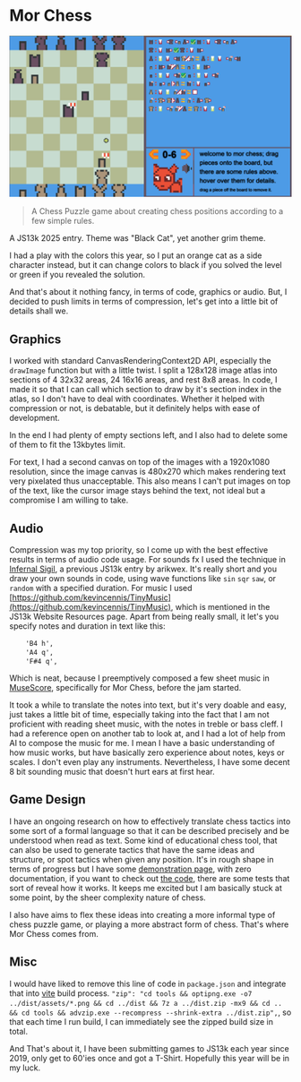 # Mor Chess

![box-art](design/box-art.png)


> A Chess Puzzle game about creating chess positions according to a few simple rules. 

A JS13k 2025 entry. Theme was "Black Cat", yet another grim theme.

I had a play with the colors this year, so I put an orange cat as a side character instead, but it can change colors to black if you solved the level or green if you revealed the solution.

And that's about it nothing fancy, in terms of code, graphics or audio. But, I decided to push limits in terms of compression, let's get into a little bit of details shall we.


## Graphics

I worked with standard CanvasRenderingContext2D API, especially the `drawImage` function but with a little twist. I split a 128x128 image atlas into sections of 4 32x32 areas, 24 16x16 areas, and rest 8x8 areas. In code, I made it so that I can call which section to draw by it's section index in the atlas, so I don't have to deal with coordinates. Whether it helped with compression or not, is debatable, but it definitely helps with ease of development.

In the end I had plenty of empty sections left, and I also had to delete some of them to fit the 13kbytes limit.

For text, I had a second canvas on top of the images with a 1920x1080 resolution, since the image canvas is 480x270 which makes rendering text very pixelated thus unacceptable. This also means I can't put images on top of the text, like the cursor image stays behind the text, not ideal but a compromise I am willing to take.


## Audio

Compression was my top priority, so I come up with the best effective results in terms of audio code usage.
For sounds fx I used the technique in [Infernal Sigil](https://github.com/arikwex/infernal-sigil), a previous JS13k entry by arikwex. It's really short and you draw your own sounds in code, using wave functions like `sin` `sqr` `saw`, or `random` with a specified duration.
For music I used [https://github.com/kevincennis/TinyMusic](https://github.com/kevincennis/TinyMusic), which is mentioned in the JS13k Website Resources page. Apart from being really small, it let's you specify notes and duration in text like this:

```
    'B4 h',
    'A4 q',
    'F#4 q',
```

Which is neat, because I preemptively composed a few sheet music in [MuseScore](https://musescore.org), specifically for Mor Chess, before the jam started.

It took a while to translate the notes into text, but it's very doable and easy, just takes a little bit of time, especially taking into the fact that I am not proficient with reading sheet music, with the notes in treble or bass cleff. I had a reference open on another tab to look at, and I had a lot of help from AI to compose the music for me. I mean I have a basic understanding of how music works, but have basically zero experience about notes, keys or scales. I don't even play any instruments. Nevertheless, I have some decent 8 bit sounding music that doesn't hurt ears at first hear.

## Game Design

I have an ongoing research on how to effectively translate chess tactics into some sort of a formal language so that it can be described precisely and be understood when read as text. Some kind of educational chess tool, that can also be used to generate tactics that have the same ideas and structure, or spot tactics when given any position. It's in rough shape in terms of progress but I have some [demonstration page](https://eguneys.github.io/tactics-filter-2002-26/), with zero documentation, if you want to check out [the code](https://github.com/eguneys/hopefox/blob/main/test/mor_gen6.test.ts), there are some tests that sort of reveal how it works. It keeps me excited but I am basically stuck at some point, by the sheer complexity nature of chess.


I also have aims to flex these ideas into creating a more informal type of chess puzzle game, or playing a more abstract form of chess. That's where Mor Chess comes from.


## Misc

I would have liked to remove this line of code in `package.json` and integrate that into [vite](https://vite.dev/) build process. `"zip": "cd tools && optipng.exe -o7 ../dist/assets/*.png && cd ../dist && 7z a ../dist.zip -mx9 && cd .. && cd tools && advzip.exe --recompress --shrink-extra ../dist.zip",`, so that each time I run build, I can immediately see the zipped build size in total.


And That's about it, I have been submitting games to JS13k each year since 2019, only get to 60'ies once and got a T-Shirt. Hopefully this year will be in my luck.